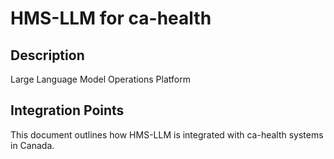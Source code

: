 # HMS-LLM for ca-health

## Description

Large Language Model Operations Platform

## Integration Points

This document outlines how HMS-LLM is integrated with ca-health systems in Canada.
